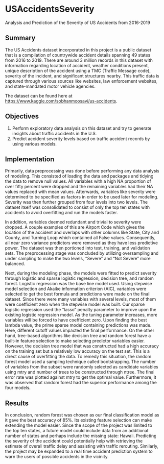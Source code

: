 # USAccidentsSeverity
Analysis and Prediction of the Severity of US Accidents from 2016-2019

## Summary

The US Accidents dataset incorporated in this project is a public dataset that is a compilation of countrywide accident details spanning 49 states from 2016 to 2019. There are around 3 million records in this dataset with information regarding location of accident, weather conditions present, unique description of the accident using a TMC (Traffic Message code), severity of the incident, and significant structures nearby. This traffic data is captured through various sources like websites, law enforcement websites, and state-mandated motor vehicle agencies.

The dataset can be found here at https://www.kaggle.com/sobhanmoosavi/us-accidents.

## Objectives 

1. Perform exploratory data analysis on this dataset and try to generate insights about traffic accidents in the U.S. 
2. Predict accident severity levels based on traffic accident records by using various models.

## Implementation 

Primarily, data preprocessing was done before performing any data analysis of modeling. This consisted of loading the data and packages and tidying the data to remove null values. All variables with a high NA proportion of over fifty percent were dropped and the remaining variables had their NA values replaced with mean values. Afterwards, variables like severity were determined to be specified as factors in order to be used later for modeling. Severity was then further grouped from four levels into two levels. The dataset itself was consolidated to consist of only the top ten states with accidents to avoid overfitting and run the models faster. 

In addition, variables deemed redundant and trivial to severity were dropped. A couple examples of this are Airport Code which gives the location of the accident and overlaps with other columns like State, City and County, and Turning Loop which contained all False values. Consequently, all near zero variance predictors were removed as they have less predictive power. The dataset was then portioned into test, training, and validation sets. The preprocessing stage was concluded by utilizing oversampling and under sampling to make the two levels, “Severe” and “Not Severe” more balanced.

Next, during the modeling phase, the models were fitted to predict severity through logistic and sparse logistic regression, decision tree, and random forest.  Logistic regression was the base line model used. Using stepwise model selection and Akaike information criterion (AIC), variables were selected to get the best formula and predictions were made on the final dataset. Since there were many variables with several levels, most of them were coefficient zero when the stepwise model was built. Our sparse logistic regression used the “lasso” penalty parameter to improve upon the existing logistic regression model. As the tuning parameter increases, more variables will be forced to have coefficient zero. Upon finding the best lambda value, the prime sparse model containing predictions was made. Here, different cutoff values impacted the final performance.
On the other hand, tree-based algorithms like decision tree and random forest have a built-in feature selection to make selecting predictor variables easier. However, the decision tree model that was constructed had a high accuracy on the training set but a relatively low accuracy on the test set. This is a direct cause of overfitting the data. To remedy this situation, the random forest model used a sampling technique called bootstrapping. The number of variables from the subset were randomly selected as candidate variables using mtry and number of trees to be constructed through ntree.  The final error rate was plotted against mtry to get the optimal value. Furthermore, it was observed that random forest had the superior performance among the four models.


## Results

In conclusion, random forest was chosen as our final classification model as it gave the best accuracy of 85%. Its existing feature selection can make extending the model easier. Since the scope of the project was limited to the top ten states, a future model could include data from an additional number of states and perhaps include the missing state: Hawaii. Predicting the severity of the accident could potentially help with retrieving the estimate of overall traffic delay and assisting with traffic rerouting. Similarly, the project may be expanded to a real time accident prediction system to warn the users of possible accidents in the vicinity. 


